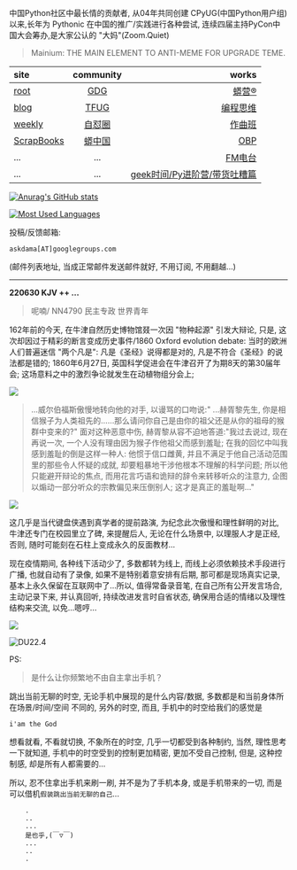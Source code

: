 中国Python社区中最长情的贡献者, 从04年共同创建 CPyUG(中国Python用户组)以来,长年为 Pythonic 在中国的推广/实践进行各种尝试, 连续四届主持PyCon中国大会筹办,是大家公认的 "大妈"(Zoom.Quiet)

> Mainium: THE MAIN ELEMENT TO ANTI-MEME FOR UPGRADE TEME.

| site | community | works |
| :-----| :----: | ----: |
| [root](http://zoomquiet.io/) | [GDG](https://blog.zhgdg.org/) | [蟒营®](https://doc.101.camp/) |
| [blog](https://blog.zoomquiet.io/pages/zoomquiet.html) | [TFUG](http://zh.tfug.world/) | [编程思维](https://py.101.camp/) |
| [weekly](http://weekly.pychina.org/) | [自怼圈](https://du.101.camp/) | [作曲班](https://mu.101.camp/) |
| [ScrapBooks](https://zoomquiet.io/collection.html) | [蟒中国](https://pychina.org/) | [OBP](https://zoomquiet.io/obp/index.html) |
| ... | ... | [FM电台](https://fm.101.camp/) |
| ... | ... | [geek时间/Py进阶营/带货吐糟篇](https://fm.101.camp/2020/geek2py-dama.html) |


[![Anurag's GitHub stats](https://github-readme-stats.vercel.app/api?username=zoomquiet&show_icons=true&count_private=true&include_all_commits=true&layout=compact&theme=panda)](https://blog.zoomquiet.io)

[![Most Used Languages](https://github-readme-stats.vercel.app/api/top-langs/?username=zoomquiet&theme=panda&card_width=445&layout=compact&show_icons=true&hide=javascript,html,php,Smarty,XSLT,TeX,C++,CSS)](https://zoomquiet.io)


投稿/反馈邮箱:

    askdama[AT]googlegroups.com

(邮件列表地址, 
当成正常邮件发送邮件就好, 不用订阅, 不用翻越...)




-----------------------------------------
**220630 KJV ++ ...**


> 呢喃/ NN4790 民主专政 世界青年



162年前的今天, 在牛津自然历史博物馆叕一次因 "物种起源" 引发大辩论, 只是, 这次却因过于精彩的断言变成历史事件/1860 Oxford evolution debate:
当时的欧洲人们普遍迷信 "两个凡是": 凡是《圣经》说得都是对的, 凡是不符合《圣经》的说法都是错的;
1860年6月27日, 英国科学促进会在牛津召开了为期8天的第30届年会; 这场意料之中的激烈争论就发生在动植物组分会上;​

![](https://ipic.zoomquiet.top/2022-06-29-zshot%202022-06-29%2008.47.40.jpg)

> ...威尔伯福斯傲慢地转向他的对手, 以谩骂的口吻说:" ...赫胥黎先生, 你是相信猴子为人类祖先的……那么请问你自己是由你的祖父还是从你的祖母的猴群中变来的?" 
面对这种恶意中伤, 赫胥黎从容不迫地答道:"我过去说过, 现在再说一次, 一个人没有理由因为猴子作他祖父而感到羞耻; 在我的回忆中叫我感到羞耻的倒是这样一种人: 他惯于信口雌黄, 并且不满足于他自己活动范围里的那些令人怀疑的成就, 却要粗暴地干涉他根本不理解的科学问题; 所以他只能避开辩论的焦点, 而用花言巧语和诡辩的辞令来转移听众的注意力, 企图以煽动一部分听众的宗教偏见来压倒别人; 这才是真正的羞耻啊..."

![](https://ipic.zoomquiet.top/2022-06-29-zshot%202022-06-29%2008.50.30.jpg)

这几乎是当代键盘侠遇到真学者的提前路演, 为纪念此次傲慢和理性鲜明的对比, 牛津还专门在校园里立了碑, 来提醒后人, 无论在什么场景中, 以理服人才是正经, 否则, 随时可能刻在石柱上变成永久的反面教材...

现在疫情期间, 各种线下活动少了, 多数都转为线上, 而线上必须依赖技术手段进行广播, 也就自动有了录像, 如果不是特别着意安排有后期, 那可都是现场真实记录, 基本上永久保留在互联网中了...所以, 值得常备录音笔, 在自己所有公开发言场合, 主动记录下来, 并认真回听, 持续改进发言时自省状态, 确保用合适的情绪以及理性结构来交流, 以免...嗯哼​...




![](https://ipic.zoomquiet.top/2022-06-29-zq42-today-card-2206.030.jpeg)


![DU22.4](https://ipic.zoomquiet.top/2022-04-30-220430DU6y_zip.jpg!/fw/420)






PS:
> 是什么让你频繁地不由自主拿出手机？

跳出当前无聊的时空,
无论手机中展现的是什么内容/数据,
多数都是和当前身体所在场景/时间/空间 不同的,
另外的时空,
而且, 手机中的时空给我们的感觉是

    i'am the God

想看就看, 不看就切换,
不象所在的时空, 几乎一切都受到各种制约,
当然,
理性思考一下就知道,
手机中的时空受到的控制更加精密, 更加不受自己控制,
但是, 这种控制感,
却是所有人都需要的...

所以, 
忍不住拿出手机来刷一刷,
并不是为了手机本身, 或是手机带来的一切,
而是可以借机`假装跳出当前无聊的自己`...



```
    .
    ..
    ...
    是也乎,(￣▽￣)
    ...
    ..
    .
```



